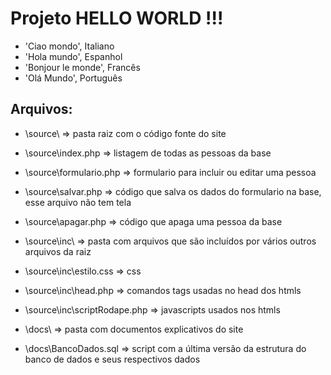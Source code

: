 # Projeto HELLO WORLD !!!

- 'Ciao mondo', Italiano
- 'Hola mundo', Espanhol
- 'Bonjour le monde', Francês
- 'Olá Mundo', Português

## Arquivos:

- \source\ => pasta raiz com o código fonte do site
- \source\index.php => listagem de todas as pessoas da base
- \source\formulario.php => formulario para incluir ou editar uma pessoa
- \source\salvar.php => código que salva os dados do formulario na base, esse arquivo não tem tela
- \source\apagar.php => código que apaga uma pessoa da base

- \source\inc\ => pasta com arquivos que são incluídos por vários outros arquivos da raiz
- \source\inc\estilo.css => css
- \source\inc\head.php => comandos tags usadas no head dos htmls
- \source\inc\scriptRodape.php => javascripts usados nos htmls

- \docs\ => pasta com documentos explicativos do site
- \docs\BancoDados.sql => script com a última versão da estrutura do banco de dados e seus respectivos dados



